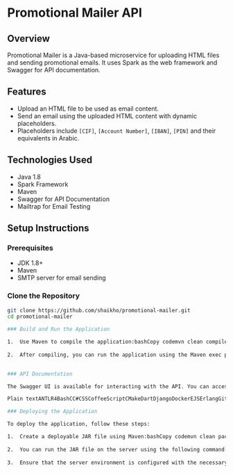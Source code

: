 # Promotional Mailer API

## Overview

Promotional Mailer is a Java-based microservice for uploading HTML files and sending promotional emails. It uses Spark as the web framework and Swagger for API documentation.

## Features

- Upload an HTML file to be used as email content.
- Send an email using the uploaded HTML content with dynamic placeholders.
- Placeholders include `[CIF]`, `[Account Number]`, `[IBAN]`, `[PIN]` and their equivalents in Arabic.

## Technologies Used

- Java 1.8
- Spark Framework
- Maven
- Swagger for API Documentation
- Mailtrap for Email Testing

## Setup Instructions

### Prerequisites

- JDK 1.8+
- Maven
- SMTP server for email sending

### Clone the Repository

```bash
git clone https://github.com/shaikho/promotional-mailer.git
cd promotional-mailer

### Build and Run the Application

1.  Use Maven to compile the application:bashCopy codemvn clean compile
    
2.  After compiling, you can run the application using the Maven exec plugin:bashCopy codemvn exec:java -Dexec.mainClass=com.promomailer.MicroserviceAppThis will start the server, and you can access the endpoints as described in the API documentation.
    

### API Documentation

The Swagger UI is available for interacting with the API. You can access it at:

Plain textANTLR4BashCC#CSSCoffeeScriptCMakeDartDjangoDockerEJSErlangGitGoGraphQLGroovyHTMLJavaJavaScriptJSONJSXKotlinLaTeXLessLuaMakefileMarkdownMATLABMarkupObjective-CPerlPHPPowerShell.propertiesProtocol BuffersPythonRRubySass (Sass)Sass (Scss)SchemeSQLShellSwiftSVGTSXTypeScriptWebAssemblyYAMLXML`   bashCopy codehttp://localhost:4567/swagger   `

### Deploying the Application

To deploy the application, follow these steps:

1.  Create a deployable JAR file using Maven:bashCopy codemvn clean packageThe JAR file will be located in the target directory (e.g., target/promomailer-1.0-SNAPSHOT.jar).
    
2.  You can run the JAR file on the server using the following command:bashCopy codejava -jar target/promomailer-1.0-SNAPSHOT.jarMake sure that the server has Java 1.8 installed.
    
3.  Ensure that the server environment is configured with the necessary Java version and network settings. Update any configuration files or environment variables as needed.